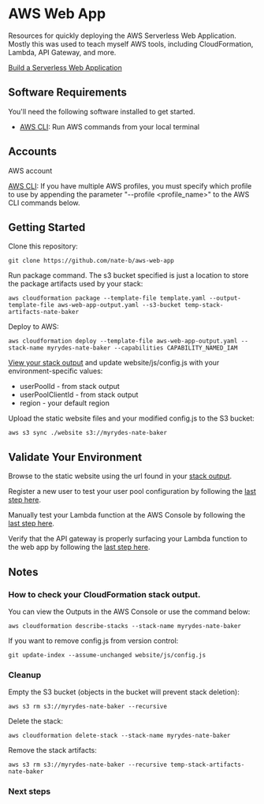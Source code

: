 AWS Web App
======

Resources for quickly deploying the AWS Serverless Web Application.  Mostly this was used to teach myself AWS tools, including CloudFormation, Lambda, API Gateway, and more.

[Build a Serverless Web Application](https://aws.amazon.com/getting-started/projects/build-serverless-web-app-lambda-apigateway-s3-dynamodb-cognito/)

## Software Requirements

You'll need the following software installed to get started.

  * [AWS CLI](https://docs.aws.amazon.com/cli/latest/userguide/installing.html): Run AWS commands from your local terminal

## Accounts

AWS account

[AWS CLI](https://docs.aws.amazon.com/cli/latest/userguide/cli-multiple-profiles.html): If you have multiple AWS profiles, you must specify which profile to use by appending the parameter "--profile <profile_name>" to the AWS CLI commands below.

## Getting Started

Clone this repository:
```
git clone https://github.com/nate-b/aws-web-app
```

Run package command.  The s3 bucket specified is just a location to store the package artifacts used by your stack:
```
aws cloudformation package --template-file template.yaml --output-template-file aws-web-app-output.yaml --s3-bucket temp-stack-artifacts-nate-baker
```

Deploy to AWS:
```
aws cloudformation deploy --template-file aws-web-app-output.yaml --stack-name myrydes-nate-baker --capabilities CAPABILITY_NAMED_IAM
```

[View your stack output](#stack-output) and update website/js/config.js with your environment-specific values:
  * userPoolId - from stack output
  * userPoolClientId - from stack output
  * region - your default region


Upload the static website files and your modified config.js to the S3 bucket:
```
aws s3 sync ./website s3://myrydes-nate-baker
```

## Validate Your Environment

Browse to the static website using the url found in your [stack output](#stack-output).

Register a new user to test your user pool configuration by following the [last step here](https://aws.amazon.com/getting-started/projects/build-serverless-web-app-lambda-apigateway-s3-dynamodb-cognito/module-2/).

Manually test your Lambda function at the AWS Console by following the [last step here](https://aws.amazon.com/getting-started/projects/build-serverless-web-app-lambda-apigateway-s3-dynamodb-cognito/module-3/).

Verify that the API gateway is properly surfacing your Lambda function to the web app by following the [last step here](https://aws.amazon.com/getting-started/projects/build-serverless-web-app-lambda-apigateway-s3-dynamodb-cognito/module-4/).

## Notes

### <a id="stack-output"></a>How to check your CloudFormation stack output.
You can view the Outputs in the AWS Console or use the command below:
```
aws cloudformation describe-stacks --stack-name myrydes-nate-baker
```

If you want to remove config.js from version control:
```
git update-index --assume-unchanged website/js/config.js
```

### Cleanup

Empty the S3 bucket (objects in the bucket will prevent stack deletion):
```
aws s3 rm s3://myrydes-nate-baker --recursive
```

Delete the stack:
```
aws cloudformation delete-stack --stack-name myrydes-nate-baker
```

Remove the stack artifacts:
```
aws s3 rm s3://myrydes-nate-baker --recursive temp-stack-artifacts-nate-baker
```
### Next steps